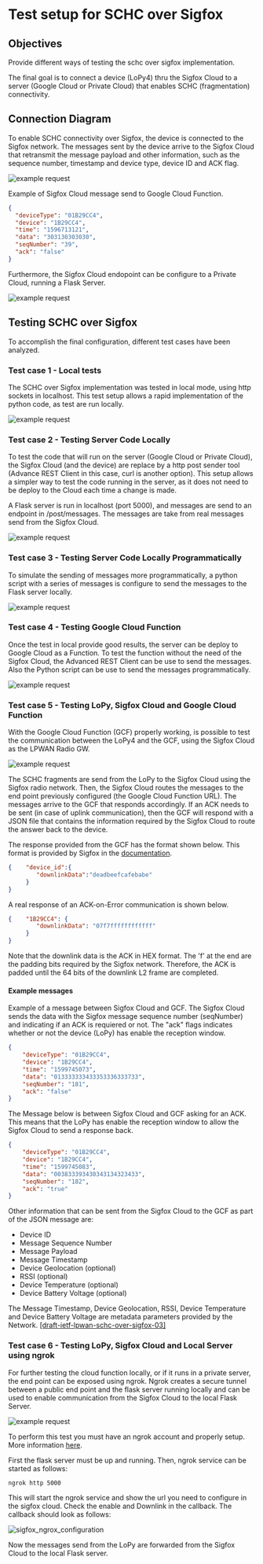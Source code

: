 # Test setup for SCHC over Sigfox

## Objectives

Provide different ways of testing the schc over sigfox implementation.

The final goal is to connect a device (LoPy4) thru the Sigfox Cloud to a server (Google Cloud or Private Cloud) that enables SCHC (fragmentation) connectivity. 

## Connection Diagram

To enable SCHC connectivity over Sigfox, the device is connected to the Sigfox network. The messages sent by the device arrive to the Sigfox Cloud that retransmit the message payload and other information, such as the sequence number, timestamp and device type, device ID and ACK flag.

![example request](images/schc_sigfox_diagrams_1.png)

Example of Sigfox Cloud message send to Google Cloud Function.

```json
{
  "deviceType": "01B29CC4",
  "device": "1B29CC4",
  "time": "1596713121",
  "data": "303130303030",
  "seqNumber": "39",
  "ack": "false"
}
```

Furthermore, the Sigfox Cloud endopoint can be configure to a Private Cloud, running a Flask Server.


![example request](images/schc_sigfox_diagrams_1_local.png)

## Testing SCHC over Sigfox

To accomplish the final configuration, different test cases have been analyzed.

### Test case 1 - Local tests

The SCHC over Sigfox implementation was tested in local mode, using http sockets in localhost. 
This test setup allows a rapid implementation of the python code, as test are run locally.

![example request](images/schc_sigfox_diagrams_5.png)

### Test case 2 - Testing Server Code Locally

To test the code that will run on the server (Google Cloud or Private Cloud), the Sigfox Cloud (and the device) are replace by a http post sender tool (Advance REST Client in this case, curl is another option). This setup allows a simpler way to test the code running in the server, as it does not need to be deploy to the Cloud each time a change is made. 

A Flask server is run in localhost (port 5000), and messages are send to an endpoint in /post/messages. The messages are take from real messages send from the Sigfox Cloud.

![example request](images/schc_sigfox_diagrams_3.png)

### Test case 3 - Testing Server Code Locally Programmatically

To simulate the sending of messages more programmatically, a python script with a series of messages is configure to send the messages to the Flask server locally. 

![example request](images/schc_sigfox_diagrams_4.png)


### Test case 4 - Testing Google Cloud Function

Once the test in local provide good results, the server can be deploy to Google Cloud as a Function. To test the function without the need of the Sigfox Cloud, the Advanced REST Client can be use to send the messages. Also the Python script can be use to send the messages programmatically.

![example request](images/schc_sigfox_diagrams_2.png)

### Test case 5 - Testing LoPy, Sigfox Cloud and Google Cloud Function

With the Google Cloud Function (GCF) properly working, is possible to test the communication between the LoPy4 and the GCF, using the Sigfox Cloud as the LPWAN Radio GW.

![example request](images/schc_sigfox_diagrams_1.png)

The SCHC fragments are send from the LoPy to the Sigfox Cloud using the Sigfox radio network. Then, the Sigfox Cloud routes the messages to the end point previously configured (the Google Cloud Function URL). The messages arrive to the GCF that responds accordingly. If an ACK needs to be sent (in case of uplink communication), then the GCF will respond with a JSON file that contains the information required by the Sigfox Cloud to route the answer back to the device.

The response provided from the GCF has the format shown below. This format is provided by Sigfox in the [documentation](https://support.sigfox.com/docs/acknowledge). 
```json
{    "device_id":{
        "downlinkData":"deadbeefcafebabe"
     }
}
```
A real response of an ACK-on-Error communication is shown below.
```json
{    "1B29CC4": {
        "downlinkData": "07f7ffffffffffff"
     }
}
```
Note that the downlink data is the ACK in HEX format. 
The 'f' at the end are the padding bits required by the Sigfox network. 
Therefore, the ACK is padded until the 64 bits of the downlink L2 frame are completed.



#### Example messages

Example of a message between Sigfox Cloud and GCF. 
The Sigfox Cloud sends the data with the Sigfox message sequence number (seqNumber) and indicating if an ACK is requiered or not. The "ack" flags indicates whether or not the device (LoPy) has enable the reception window.

```json
{
    "deviceType": "01B29CC4", 
    "device": "1B29CC4", 
    "time": "1599745073", 
    "data": "013333333433353336333733", 
    "seqNumber": "181", 
    "ack": "false"
}
```


The Message below is between Sigfox Cloud and GCF asking for an ACK. This means that the LoPy has enable the reception window to allow the Sigfox Cloud to send a response back. 

```json
{
    "deviceType": "01B29CC4", 
    "device": "1B29CC4", 
    "time": "1599745083",
    "data": "003833393430343134323433",
    "seqNumber": "182",
    "ack": "true"
}
```

Other information that can be sent from the Sigfox Cloud to the GCF as part of the JSON message are: 

* Device ID
* Message Sequence Number
* Message Payload
* Message Timestamp
* Device Geolocation (optional)
* RSSI (optional)
* Device Temperature (optional)
* Device Battery Voltage (optional)

The Message Timestamp, Device Geolocation, RSSI, Device Temperature and Device Battery Voltage are metadata parameters provided by the Network. [[draft-ietf-lpwan-schc-over-sigfox-03]](https://www.ietf.org/id/draft-ietf-lpwan-schc-over-sigfox-03.txt)


### Test case 6 - Testing LoPy, Sigfox Cloud and Local Server using ngrok

For further testing the cloud function locally, or if it runs in a private server, the end point can be exposed using ngrok.
Ngrok creates a secure tunnel between a public end point and the flask server running locally and can be used to enable communication from the Sigfox Cloud to the local Flask Server. 

![example request](images/schc_sigfox_diagrams_6.png)

To perform this test you must have an ngrok account and properly setup. More information [here](https://ngrok.com).

First the flask server must be up and running. Then, ngrok service can be started as follows:

```
ngrok http 5000
```

This will start the ngrok service and show the url you need to configure in the sigfox cloud. Check the enable and Downlink in the callback. The callback should look as follows:

![sigfox_ngrox_configuration](images/sigfox-ngrok-configuration.png)

Now the messages send from the LoPy are forwarded from the Sigfox Cloud to the local Flask server.


